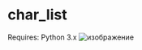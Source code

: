 # char_list
Requires: Python 3.x
![изображение](https://user-images.githubusercontent.com/83335375/148775182-f70a572a-0f90-4988-802f-2eebe9e78771.png)
